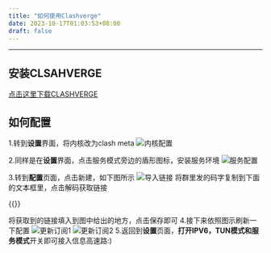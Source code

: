 ```yaml
---
title: "如何使用Clashverge"
date: 2023-10-17T01:03:53+08:00
draft: false
---
```


---

## 安装CLSAHVERGE

[点击这里下载CLASHVERGE](https://github.com/zzzgydi/clash-verge/releases/download/v1.3.7/Clash.Verge_1.3.7_x64-setup.exe)

## 如何配置

1.转到**设置**界面，将内核改为clash meta
![内核配置](http://my.liyuu.xyz/static/pics/HowToUseClashverge/pic1.png)

2.同样是在**设置**界面，点击服务模式旁边的盾形图标，安装服务环境
![服务配置](http://my.liyuu.xyz/static/pics/HowToUseClashverge/pic2.png)

3.转到**配置**页面，点击新建，如下图所示
![导入链接](http://my.liyuu.xyz/static/pics/HowToUseClashverge/pic3.png)
将群里发的码字复制到下面的文本框里，点击解码获取链接

{{<base64>}}

将获取到的链接填入到图中给出的地方，点击保存即可
4.接下来依照图示刷新一下配置
![更新订阅1](http://my.liyuu.xyz/static/pics/HowToUseClashverge/pic4.png)
![更新订阅2](http://my.liyuu.xyz/static/pics/HowToUseClashverge/pic5.png)
5.返回到**设置**页面，**打开IPV6，TUN模式和服务模式**开关即可接入信息高速路:)



